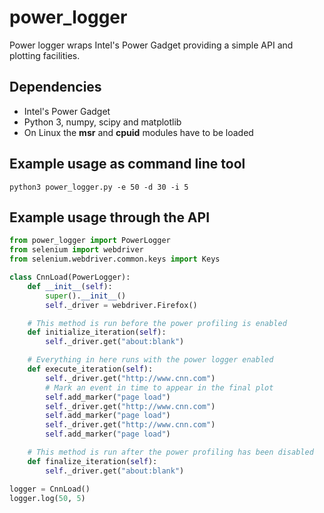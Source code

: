 # power_logger

Power logger wraps Intel's Power Gadget providing a simple API and plotting facilities.

## Dependencies

* Intel's Power Gadget
* Python 3, numpy, scipy and matplotlib
* On Linux the **msr** and **cpuid** modules have to be loaded

## Example usage as command line tool

```
python3 power_logger.py -e 50 -d 30 -i 5
```
## Example usage through the API
```python
from power_logger import PowerLogger
from selenium import webdriver
from selenium.webdriver.common.keys import Keys

class CnnLoad(PowerLogger):
    def __init__(self):
        super().__init__()
        self._driver = webdriver.Firefox()

    # This method is run before the power profiling is enabled
    def initialize_iteration(self):
        self._driver.get("about:blank")

    # Everything in here runs with the power logger enabled
    def execute_iteration(self):
        self._driver.get("http://www.cnn.com")
        # Mark an event in time to appear in the final plot
        self.add_marker("page load")
        self._driver.get("http://www.cnn.com")
        self.add_marker("page load")
        self._driver.get("http://www.cnn.com")
        self.add_marker("page load")

    # This method is run after the power profiling has been disabled
    def finalize_iteration(self):
        self._driver.get("about:blank")

logger = CnnLoad()
logger.log(50, 5)
```
